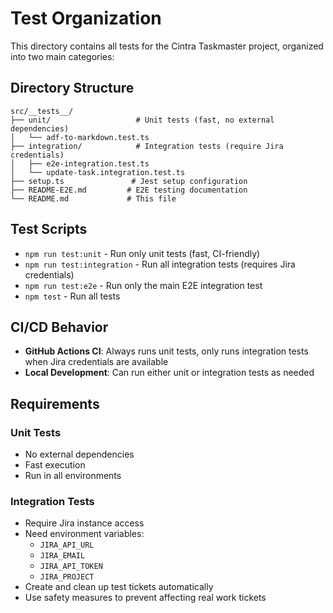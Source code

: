 # Test Organization

This directory contains all tests for the Cintra Taskmaster project, organized into two main categories:

## Directory Structure

```
src/__tests__/
├── unit/                   # Unit tests (fast, no external dependencies)
│   └── adf-to-markdown.test.ts
├── integration/            # Integration tests (require Jira credentials)
│   ├── e2e-integration.test.ts
│   └── update-task.integration.test.ts
├── setup.ts               # Jest setup configuration
├── README-E2E.md         # E2E testing documentation
└── README.md             # This file
```

## Test Scripts

- `npm run test:unit` - Run only unit tests (fast, CI-friendly)
- `npm run test:integration` - Run all integration tests (requires Jira credentials)
- `npm run test:e2e` - Run only the main E2E integration test
- `npm test` - Run all tests

## CI/CD Behavior

- **GitHub Actions CI**: Always runs unit tests, only runs integration tests when Jira credentials are available
- **Local Development**: Can run either unit or integration tests as needed

## Requirements

### Unit Tests
- No external dependencies
- Fast execution
- Run in all environments

### Integration Tests
- Require Jira instance access
- Need environment variables:
  - `JIRA_API_URL`
  - `JIRA_EMAIL`
  - `JIRA_API_TOKEN`
  - `JIRA_PROJECT`
- Create and clean up test tickets automatically
- Use safety measures to prevent affecting real work tickets 